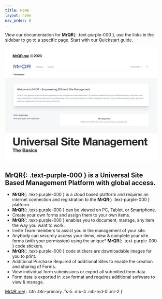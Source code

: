 ```yaml
---
title: Home
layout: home
nav_order: 0
---
```


View our documentation for 
**MrQR**{: .text-purple-000 }, use the links in the sidebar to go to a specific page. Start with our [Quickstart](https://docs.mrqr.me/quickstart/) guide.


![The Basics](/assets/images/MrQR%20-%20The%20Basics_Page_01.png "the basics")

## **MrQR**{: .text-purple-000 } is a Universal Site Based Management Platform with global access.
* **MrQR**{: .text-purple-000 } is a cloud based platform and requires an internet connection and registration to the **MrQR**{: .text-purple-000 } platform.
* **MrQR**{: .text-purple-000 } can be viewed on PC, Tablet, or Smartphone. 
* Create your own forms and assign them to your own items.
* **MrQR**{: .text-purple-000 } enables you to document, manage, any item the way you want to work.
* Invite Team members to assist you in the management of your site.
* Anybody can securely access your items, view & complete your site forms (with your permission) using the unique* 
**MrQR**{: .text-purple-000 } code stickers.
* **MrQR**{: .text-purple-000 } code stickers are downloadable images for you to print.
* Additional Purchase Required of additional Sites to enable the creation and sharing of Forms.
* View individual form submissions or export all submitted form data.
* Form data is exported in .csv format and requires additional software to view & manage.


[MrQR.me](https://mrqr.me){: .btn .btn-primary .fs-5 .mb-4 .mb-md-0 .mr-2 }
